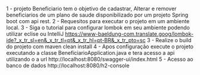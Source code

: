 1 - projeto Beneficiario tem o objetivo de cadastrar, Alterar e remover beneficiarios de um plano de saude disponibilizado por um projeto Spring boot com api rest.
2 - Requesitos para executar o projeto em um ambiente local.
3 - Siga o tutorial para configurar lombok em seu ambiente podendo utilizar eclise ou IntelliJ https://www-baeldung-com.translate.goog/lombok-ide?_x_tr_sl=en&_x_tr_tl=pt&_x_tr_hl=pt-BR&_x_tr_pto=sc
3 - Realize o build do projeto com maven clean install
4 - Apos configuração execute o projeto executando a classe BeneficiarioApplication.java e tera acesso a api utilizando o a url http://localhost:8080/swagger-ui/index.html
5 - Acesso ao banco de dados http://localhost:8080/h2-console
